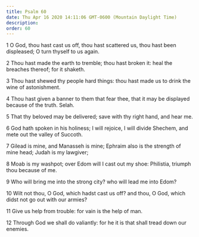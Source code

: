```yaml
---
title: Psalm 60
date: Thu Apr 16 2020 14:11:06 GMT-0600 (Mountain Daylight Time)
description: 
order: 60
---
```


<p>
  1 O God, thou hast cast us off, thou hast scattered us, thou hast been
  displeased; O turn thyself to us again.
</p>
<p>
  2 Thou hast made the earth to tremble; thou hast broken it: heal the breaches
  thereof; for it shaketh.
</p>
<p>
  3 Thou hast shewed thy people hard things: thou hast made us to drink the wine
  of astonishment.
</p>
<p>
  4 Thou hast given a banner to them that fear thee, that it may be displayed
  because of the truth. Selah.
</p>
<p>
  5 That thy beloved may be delivered; save with thy right hand, and hear me.
</p>
<p>
  6 God hath spoken in his holiness; I will rejoice, I will divide Shechem, and
  mete out the valley of Succoth.
</p>
<p>
  7 Gilead is mine, and Manasseh is mine; Ephraim also is the strength of mine
  head; Judah is my lawgiver;
</p>
<p>
  8 Moab is my washpot; over Edom will I cast out my shoe: Philistia, triumph
  thou because of me.
</p>
<span></span>
<p>9 Who will bring me into the strong city? who will lead me into Edom?</p>
<p>
  10 Wilt not thou, O God, which hadst cast us off? and thou, O God, which didst
  not go out with our armies?
</p>
<p>11 Give us help from trouble: for vain is the help of man.</p>
<p>
  12 Through God we shall do valiantly: for he it is that shall tread down our
  enemies.
</p>
